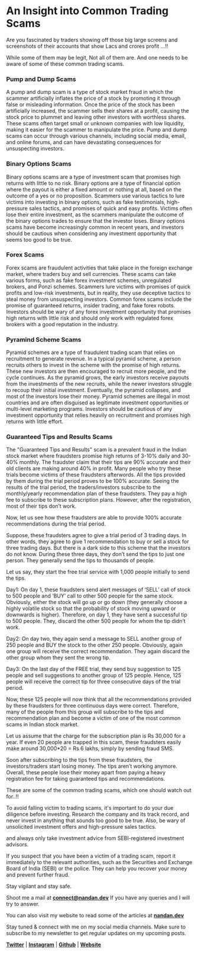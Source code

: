 # An Insight into Common Trading Scams

Are you fascinated by traders showing off those big large screens and screenshots of their accounts that show Lacs and crores profit ...!!

While some of them may be legit, Not all of them are. And one needs to be aware of some of these common trading scams.

### Pump and Dump Scams
A pump and dump scam is a type of stock market fraud in which the scammer artificially inflates the price of a stock by promoting it through false or misleading information. Once the price of the stock has been artificially increased, the scammer sells their shares at a profit, causing the stock price to plummet and leaving other investors with worthless shares. These scams often target small or unknown companies with low liquidity, making it easier for the scammer to manipulate the price. Pump and dump scams can occur through various channels, including social media, email, and online forums, and can have devastating consequences for unsuspecting investors.

### Binary Options Scams 
Binary options scams are a type of investment scam that promises high returns with little to no risk. Binary options are a type of financial option where the payout is either a fixed amount or nothing at all, based on the outcome of a yes or no proposition. Scammers use various tactics to lure victims into investing in binary options, such as fake testimonials, high-pressure sales tactics, and promises of quick and easy profits. Victims often lose their entire investment, as the scammers manipulate the outcome of the binary options trades to ensure that the investor loses. Binary options scams have become increasingly common in recent years, and investors should be cautious when considering any investment opportunity that seems too good to be true.

### Forex Scams
Forex scams are fraudulent activities that take place in the foreign exchange market, where traders buy and sell currencies. These scams can take various forms, such as fake forex investment schemes, unregulated brokers, and Ponzi schemes. Scammers lure victims with promises of quick profits and low-risk investments, but in reality, they use deceptive tactics to steal money from unsuspecting investors. Common forex scams include the promise of guaranteed returns, insider trading, and fake forex robots. Investors should be wary of any forex investment opportunity that promises high returns with little risk and should only work with regulated forex brokers with a good reputation in the industry.

### Pyramind Scheme Scams
Pyramid schemes are a type of fraudulent trading scam that relies on recruitment to generate revenue. In a typical pyramid scheme, a person recruits others to invest in the scheme with the promise of high returns. These new investors are then encouraged to recruit more people, and the cycle continues. As the pyramid grows, the early investors receive payouts from the investments of the new recruits, while the newer investors struggle to recoup their initial investment. Eventually, the pyramid collapses, and most of the investors lose their money. Pyramid schemes are illegal in most countries and are often disguised as legitimate investment opportunities or multi-level marketing programs. Investors should be cautious of any investment opportunity that relies heavily on recruitment and promises high returns with little effort.

### Guaranteed Tips and Results Scams
The "Guaranteed Tips and Results" scam is a prevalent fraud in the Indian stock market where fraudsters promise high returns of 3-10% daily and 30-40% monthly. The fraudster claim that their tips are 90% accurate and their old clients are making around 40% in profit. 
Many people who try these trials become victims of these fraudsters afterwords. All the tips provided by them during the trial period proves to be 100% accurate. Seeing the results of the trial period, the traders/investors subscribe to the monthly/yearly recommendation plan of these fraudsters. They pay a high fee to subscribe to these subscription plans. However, after the registration, most of their tips don’t work.

Now, let us see how these fraudsters are able to provide 100% accurate recommendations during the trial period.

Suppose, these fraudsters agree to give a trial period of 3 trading days. In other words, they agree to give 1 recommendation to buy or sell a stock for three trading days. But there is a dark side to this scheme that the investors do not know. During these three days, they don’t send the tips to just one person. They generally send the tips to thousands of people.

Let us say, they start the free trial service with 1,000 people initially to send the tips.

Day1: On day 1, these fraudsters send alert messages of ‘SELL’ call of stock to 500 people and ‘BUY’ call to other 500 people for the same stock. Obviously, either the stock will go up or go down (they generally choose a highly volatile stock so that the probability of stock moving upward or downwards is higher). Therefore, on day 1, they have sent a successful tip to 500 people. They, discard the other 500 people for whom the tip didn’t work.

Day2: On day two, they again send a message to SELL another group of 250 people and BUY the stock to the other 250 people. Obviously, again one group will receive the correct recommendation. They again discard the other group whom they sent the wrong tip.

Day3: On the last day of the FREE trial, they send buy suggestion to 125 people and sell suggestions to another group of 125 people. Hence, 125 people will receive the correct tip for three consecutive days of the trial period.

Now, these 125 people will now think that all the recommendations provided by these fraudsters for three continuous days were correct. Therefore, many of the people from this group will subscribe to the tips and recommendation plan and become a victim of one of the most common scams in Indian stock market.

Let us assume that the charge for the subscription plan is Rs 30,000 for a year. If even 20 people are trapped in this scam, these fraudsters easily make around 30,000*20 = Rs 6 lakhs, simply by sending fraud SMS.

Soon after subscribing to the tips from these fraudsters, the investors/traders start losing money. The tips aren’t working anymore. Overall, these people lose their money apart from paying a heavy registration fee for taking guaranteed tips and recommendations.

These are some of the common trading scams, which one should watch out for..!!

To avoid falling victim to trading scams, it's important to do your due diligence before investing. Research the company and its track record, and never invest in anything that sounds too good to be true. Also, be wary of unsolicited investment offers and high-pressure sales tactics. 

and always only take investment advice from SEBI-registered investment advisors.

If you suspect that you have been a victim of a trading scam, report it immediately to the relevant authorities, such as the Securities and Exchange Board of India (SEBI) or the police. They can help you recover your money and prevent further fraud.

Stay vigilant and stay safe.

Shoot me a mail at [**connect@nandan.dev**](mailto:connect@nandan.dev) If you have any queries and I will try to answer.

You can also visit my website to read some of the articles at [**nandan.dev**](http://nandan.dev)

Stay tuned & connect with me on my social media channels. Make sure to subscribe to my newsletter to get regular updates on my upcoming posts.

[**Twitter**](https://twitter.com/_sirius93_) | [**Instagram**](https://www.instagram.com/_sirius93_) | [**Github**](https://github.com/sirius93) | [**Website**](https://nandan.dev/)
